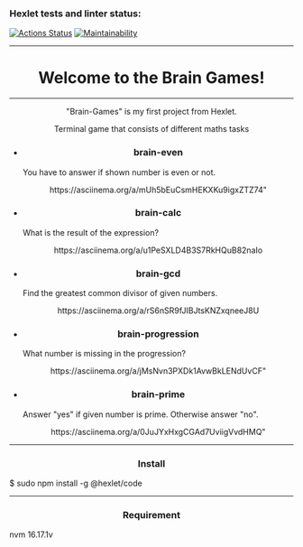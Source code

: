 ### Hexlet tests and linter status:

[![Actions Status](https://github.com/LucyMiMi/fullstack-javascript-project-44/workflows/hexlet-check/badge.svg)](https://github.com/LucyMiMi/fullstack-javascript-project-44/actions)
[![Maintainability](https://api.codeclimate.com/v1/badges/2e4cc5f3d3f53a7b16ce/maintainability)](https://codeclimate.com/github/LucyMiMi/fullstack-javascript-project-44/maintainability)



                
<hr>

<h1 align="center">Welcome to the Brain Games!</h1>

<hr>
<p align="center">"Brain-Games" is my first project from Hexlet.</p>
<p align="center">Terminal game that consists of different maths tasks</p>
<ul list-style-type = none>
    <li><h3 align="center">brain-even</h3>
        <p>You have to answer if shown number is even or not.</p>
        <p align="center"><a>https://asciinema.org/a/mUh5bEuCsmHEKXKu9igxZTZ74"</a></p>
    </li>
    <li><h3 align="center">brain-calc</h3>
        <p>What is the result of the expression?</p>
        <p align="center"><a>https://asciinema.org/a/u1PeSXLD4B3S7RkHQuB82naIo</a></p>
    </li>
    <li><h3 align="center">brain-gcd</h3>
        <p>Find the greatest common divisor of given numbers.</p>
        <p align="center"><a>https://asciinema.org/a/rS6nSR9fJIBJtsKNZxqneeJ8U</a></p>
    </li>
    <li><h3 align="center">brain-progression</h3>
        <p>What number is missing in the progression?</p>
        <p align="center"><a>https://asciinema.org/a/jMsNvn3PXDk1AvwBkLENdUvCF"</a></p>
    </li>
    <li><h3 align="center">brain-prime</h3>
        <p>Answer "yes" if given number is prime. Otherwise answer "no".</p>
        <p align="center"><a>https://asciinema.org/a/0JuJYxHxgCGAd7UviigVvdHMQ"</a></p>
    </li>
</ul>
<hr>
<h3 align="center">Install</h3>
<p>$ sudo npm install -g @hexlet/code</p>
<hr>
<h3 align="center">Requirement</h3>
<p>nvm 16.17.1v</p>
